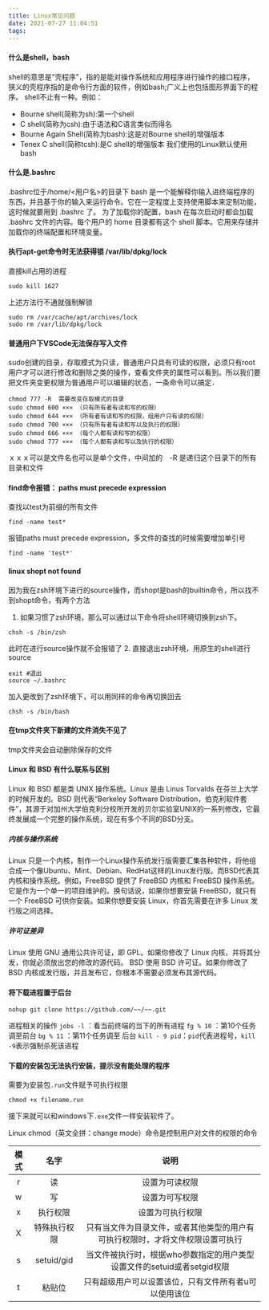```yaml
---
title: Linux常见问题
date: 2021-07-27 11:04:51
tags:
---
```


#### 什么是shell，bash
shell的意思是“壳程序”，指的是能对操作系统和应用程序进行操作的接口程序，狭义的壳程序指的是命令行方面的软件，例如bash;广义上也包括图形界面下的程序。
shell不止有一种。例如：
- Bourne shell(简称为sh):第一个shell
- C shell(简称为csh):由于语法和C语言类似而得名
- Bourne Again Shell(简称为bash):这是对Bourne shell的增强版本
- Tenex C shell(简称tcsh):是C shell的增强版本
我们使用的Linux默认使用bash

#### 什么是.bashrc
.bashrc位于/home/<用户名>的目录下
bash 是一个能解释你输入进终端程序的东西，并且基于你的输入来运行命令。它在一定程度上支持使用脚本来定制功能，这时候就要用到 .bashrc 了。
为了加载你的配置，bash 在每次启动时都会加载 .bashrc 文件的内容。每个用户的 home 目录都有这个 shell 脚本。它用来存储并加载你的终端配置和环境变量。

#### 执行apt-get命令时无法获得锁 /var/lib/dpkg/lock
直接kill占用的进程
```shell
sudo kill 1627
```

上述方法行不通就强制解锁

```shell
sudo rm /var/cache/apt/archives/lock
sudo rm /var/lib/dpkg/lock
```

#### 普通用户下VSCode无法保存写入文件
sudo创建的目录，存取模式为只读，普通用户只具有可读的权限，必须只有root用户才可以进行修改和删除之类的操作，查看文件夹的属性可以看到。所以我们要把文件夹变更权限为普通用户可以编辑的状态，一条命令可以搞定．

```shell
chmod 777 -R  需要改变存取模式的目录
sudo chmod 600 ××× （只有所有者有读和写的权限）
sudo chmod 644 ××× （所有者有读和写的权限，组用户只有读的权限）
sudo chmod 700 ××× （只有所有者有读和写以及执行的权限）
sudo chmod 666 ××× （每个人都有读和写的权限）
sudo chmod 777 ××× （每个人都有读和写以及执行的权限）
```

ｘｘｘ可以是文件名也可以是单个文件，中间加的　-R 是递归这个目录下的所有目录和文件

#### find命令报错： paths must precede expression
查找以test为前缀的所有文件
```shell
find -name test*
````

报错paths must precede expression，多文件的查找的时候需要增加单引号
```shell
find -name 'test*'
```

#### linux shopt not found
因为我在zsh环境下进行的source操作，而shopt是bash的builtin命令，所以找不到shopt命令，有两个方法
1. 如果习惯了zsh环境，那么可以通过以下命令将shell环境切换到zsh下。
```shell
chsh -s /bin/zsh
```
此时在进行source操作就不会报错了
2. 直接退出zsh环境，用原生的shell进行source
```shell
exit #退出
source ~/.bashrc
```
加入更改到了zsh环境下，可以用同样的命令再切换回去
```shell
chsh -s /bin/bash
```

#### 在tmp文件夹下新建的文件消失不见了
tmp文件夹会自动删除保存的文件

#### Linux 和 BSD 有什么联系与区别
Linux 和 BSD 都是类 UNIX 操作系统。Linux 是由 Linus Torvalds 在芬兰上大学的时候开发的。BSD 则代表“Berkeley Software Distribution，伯克利软件套件”，其源于对加州大学伯克利分校所开发的贝尔实验室UNIX的一系列修改，它最终发展成一个完整的操作系统，现在有多个不同的BSD分支。
##### 内核与操作系统
Linux 只是一个内核，制作一个Linux操作系统发行版需要汇集各种软件，将他组合成一个像Ubuntu、Mint、Debian、RedHat这样的Linux发行版。而BSD代表其内核和操作系统。例如，FreeBSD 提供了 FreeBSD 内核和 FreeBSD 操作系统。它是作为一个单一的项目维护的。换句话说，如果你想要安装 FreeBSD，就只有一个 FreeBSD 可供你安装。如果你想要安装 Linux，你首先需要在许多 Linux 发行版之间选择。
##### 许可证差异
Linux 使用 GNU 通用公共许可证，即 GPL。如果你修改了 Linux 内核，并将其分发，你就必须放出您的修改的源代码。
BSD 使用 BSD 许可证。如果你修改了 BSD 内核或发行版，并且发布它，你根本不需要必须发布其源代码。
#### 将下载进程置于后台
```
nohup git clone https://github.com/~~/~~.git 
```
进程相关的操作
`jobs -l` ：看当前终端的当下的所有进程
`fg % 10` ：第10个任务调至前台
`bg % 11` ：第11个任务调至 后台
`kill - 9 pid`：`pid`代表进程号，`kill -9`表示强制杀死该进程

#### 下载的安装包无法执行安装，提示没有能处理的程序
需要为安装包`.run`文件赋予可执行权限
```
chmod +x filename.run
```
接下来就可以和windows下`.exe`文件一样安装软件了。

Linux chmod（英文全拼：change mode）命令是控制用户对文件的权限的命令

| 模式 | 名字 | 说明 |
| :-----:|:----: | :----: |
| r | 读 | 设置为可读权限 |
| w | 写 | 设置为可写权限 |
| x | 执行权限 | 设置为可执行权限 |
| X | 特殊执行权限 | 只有当文件为目录文件，或者其他类型的用户有可执行权限时，才将文件权限设置可执行 |
| s | setuid/gid | 当文件被执行时，根据who参数指定的用户类型设置文件的setuid或者setgid权限 |
| t | 粘贴位 | 只有超级用户可以设置该位，只有文件所有者u可以使用该位 |


